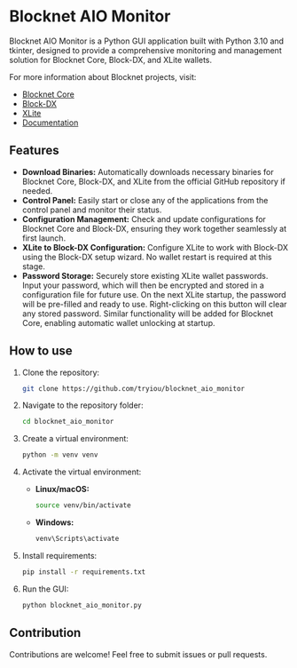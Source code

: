 
# Blocknet AIO Monitor

Blocknet AIO Monitor is a Python GUI application built with Python 3.10 and tkinter, designed to provide a comprehensive monitoring and management solution for Blocknet Core, Block-DX, and XLite wallets.

For more information about Blocknet projects, visit:
- [Blocknet Core](https://github.com/blocknetdx/blocknet)
- [Block-DX](https://github.com/blocknetdx/block-dx)
- [XLite](https://github.com/blocknetdx/xlite)
- [Documentation](https://docs.blocknet.org/)

## Features

- **Download Binaries:** Automatically downloads necessary binaries for Blocknet Core, Block-DX, and XLite from the official GitHub repository if needed.
- **Control Panel:** Easily start or close any of the applications from the control panel and monitor their status.
- **Configuration Management:** Check and update configurations for Blocknet Core and Block-DX, ensuring they work together seamlessly at first launch.
- **XLite to Block-DX Configuration:** Configure XLite to work with Block-DX using the Block-DX setup wizard. No wallet restart is required at this stage.
- **Password Storage:** Securely store existing XLite wallet passwords. Input your password, which will then be encrypted and stored in a configuration file for future use.
 On the next XLite startup, the password will be pre-filled and ready to use.
 Right-clicking on this button will clear any stored password.
 Similar functionality will be added for Blocknet Core, enabling automatic wallet unlocking at startup.


## How to use 
1. Clone the repository:

   ```bash
   git clone https://github.com/tryiou/blocknet_aio_monitor
   ```

2. Navigate to the repository folder:

   ```bash
   cd blocknet_aio_monitor
   ```

3. Create a virtual environment:

   ```bash
   python -m venv venv
   ```

4. Activate the virtual environment:

   - **Linux/macOS:**

     ```bash
     source venv/bin/activate
     ```

   - **Windows:**

     ```bash
     venv\Scripts\activate
     ```

5. Install requirements:

   ```bash
   pip install -r requirements.txt
   ```

6. Run the GUI:

   ```bash
   python blocknet_aio_monitor.py
   ```

## Contribution

Contributions are welcome! Feel free to submit issues or pull requests.
